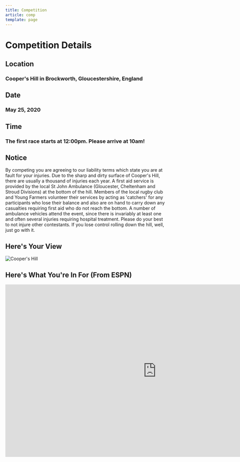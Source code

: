 ```yaml
---
title: Competition
article: comp
template: page
---
```


# Competition Details
## Location
### Cooper's Hill in Brockworth, Gloucestershire, England
## Date
### May 25, 2020
## Time 
### The first race starts at 12:00pm. Please arrive at 10am!
## Notice
By competing you are agreeing to our liability terms which state you are at fault for your injuries. Due to the sharp and dirty surface of Cooper's Hill, there are usually a thousand of injuries each year. A first aid service is provided by the local St John Ambulance (Gloucester, Cheltenham and Stroud Divisions) at the bottom of the hill. Members of the local rugby club and Young Farmers volunteer their services by acting as 'catchers' for any participants who lose their balance and also are on hand to carry down any casualties requiring first aid who do not reach the bottom. A number of ambulance vehicles attend the event, since there is invariably at least one and often several injuries requiring hospital treatment. Please do your best to not injure other contestants. If you lose control rolling down the hill, well, just go with it. 
## Here's Your View

![Cooper's Hill](ui/images/Coopers_Hill.jpg)

## Here's What You're In For (From ESPN)

<iframe width="939" height="537" src="https://www.youtube.com/embed/kq8k_ghBgZ0" frameborder="0" allow="accelerometer; autoplay; encrypted-media; gyroscope; picture-in-picture" allowfullscreen></iframe>
